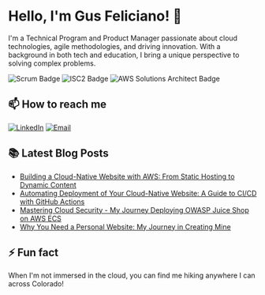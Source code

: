 # Hello, I'm Gus Feliciano! 👋

I'm a Technical Program and Product Manager passionate about cloud technologies, agile methodologies, and driving innovation. With a background in both tech and education, I bring a unique perspective to solving complex problems.

![Scrum Badge](https://img.shields.io/badge/-Certified%20Scrum%20Master-blue?style=flat-square&logo=scrumalliance&logoColor=white)
![ISC2 Badge](https://img.shields.io/badge/-ISC2%20Certified%20in%20Cybersecurity-000000?style=flat-square&logo=isc2&logoColor=white)
![AWS Solutions Architect Badge](https://img.shields.io/badge/-AWS%20Solutions%20Architect-232F3E?style=flat-square&logo=amazon-aws&logoColor=white)

## 📫 How to reach me
[![LinkedIn](https://img.shields.io/badge/-LinkedIn-0077B5?style=flat-square&logo=linkedin&logoColor=white)](https://www.linkedin.com/in/YourLinkedInProfile)
[![Email](https://img.shields.io/badge/-Email-D14836?style=flat-square&logo=gmail&logoColor=white)](mailto:Gus.Feliciano@outlook.com)

## 📚 Latest Blog Posts
<!-- BLOG-POST-LIST:START -->
- [Building a Cloud-Native Website with AWS: From Static Hosting to Dynamic Content](https://www.gusfeliciano.com/blog/serverless-aws-portfolio-building-a-dynamic-resume-website)
- [Automating Deployment of Your Cloud-Native Website: A Guide to CI/CD with GitHub Actions](https://www.gusfeliciano.com/blog/automating-aws-deployments-ci-cd-for-your-cloud-resume)
- [Mastering Cloud Security - My Journey Deploying OWASP Juice Shop on AWS ECS](https://www.gusfeliciano.com/blog/my-journey-deploying-owasp-juice-shop-aws-ecs)
- [Why You Need a Personal Website: My Journey in Creating Mine](https://www.gusfeliciano.com/blog/why-you-need-a-personal-website)
<!-- BLOG-POST-LIST:END -->

## ⚡ Fun fact
When I'm not immersed in the cloud, you can find me hiking anywhere I can across Colorado!

<!--
**gusfeliciano/gusfeliciano** is a ✨ _special_ ✨ repository because its `README.md` (this file) appears on your GitHub profile.

Here are some ideas to get you started:

- 🔭 I’m currently working on ...
- 🌱 I’m currently learning ...
- 👯 I’m looking to collaborate on ...
- 🤔 I’m looking for help with ...
- 💬 Ask me about ...
- 📫 How to reach me: ...
- 😄 Pronouns: ...
- ⚡ Fun fact: ...

-->
